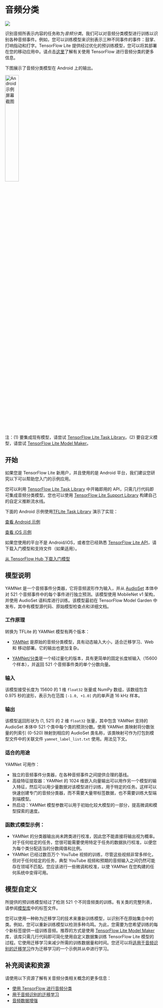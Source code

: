 # 音频分类


<img src="https://github.com/tensorflow/docs-l10n/blob/master/site/zh-cn/lite/examples/images/audio.png?raw=true" class="">

识别音频所表示内容的任务称为*音频分类*。我们可以对音频分类模型进行训练以识别各种音频事件。例如，您可以训练模型来识别表示三种不同事件的事件：鼓掌、打响指动和打字。TensorFlow Lite 提供经过优化的预训练模型，您可以将其部署在您的移动应用中。请点击[这里](https://www.tensorflow.org/tutorials/audio/simple_audio)了解有关使用 TensorFlow 进行音频分类的更多信息。

下图展示了音频分类模型在 Android 上的输出。


<img src="images/android_audio_classification.png" width="30%" alt="Android 示例屏幕截图">

注：(1) 要集成现有模型，请尝试 [TensorFlow Lite Task Library](https://www.tensorflow.org/lite/inference_with_metadata/task_library/audio_classifier)。(2) 要自定义模型，请尝试 [TensorFlow Lite Model Maker](https://www.tensorflow.org/lite/models/modify/model_maker/audio_classification)。

## 开始

如果您是 TensorFlow Lite 新用户，并且使用的是 Android 平台，我们建议您研究以下可以帮助您入门的示例应用。

您可以利用 [TensorFlow Lite Task Library](../../inference_with_metadata/task_library/audio_classifier) 中开箱即用的 API，只需几行代码即可集成音频分类模型。您也可以使用 [TensorFlow Lite Support Library](../../inference_with_metadata/task_library/audio_classifier) 构建自己的自定义推断流水线。

下面的 Android 示例使用[TFLite Task Library](https://github.com/tensorflow/examples/tree/master/lite/examples/audio_classification/android) 演示了实现：

<a class="button button-primary" href="https://github.com/tensorflow/examples/tree/master/lite/examples/audio_classification/android">查看 Android 示例</a>

<a class="button button-primary" href="https://github.com/tensorflow/examples/tree/master/lite/examples/sound_classification/ios">查看 iOS 示例</a>

如果您使用的平台不是 Android/iOS，或者您已经熟悉 [TensorFlow Lite API](https://www.tensorflow.org/api_docs/python/tf/lite)，请下载入门模型和支持文件（如果适用）。

<a class="button button-primary" href="https://tfhub.dev/google/lite-model/yamnet/classification/tflite/1?lite-format=tflite">从 TensorFlow Hub 下载入门模型</a>

## 模型说明

YAMNet 是一个音频事件分类器，它将音频波形作为输入，并从 [AudioSet](https://g.co/audioset) 本体中对 521 个音频事件中的每个事件进行独立预测。该模型使用 MobileNet v1 架构，并使用 AudioSet 语料库进行训练。该模型最初在 TensorFlow Model Garden 中发布，其中有模型源代码、原始模型检查点和详细文档。

### 工作原理

转换为 TFLite 的 YAMNet 模型有两个版本：

- [YAMNet](https://tfhub.dev/google/yamnet/1) 是原始的音频分类模型，具有动态输入大小，适合迁移学习、Web 和 移动部署。它的输出也更加复杂。

- [YAMNet/分类](https://tfhub.dev/google/lite-model/yamnet/classification/tflite/1)是一个经过量化的版本，具有更简单的固定长度帧输入（15600 个样本），并返回 521 个音频事件类的单个分数向量。

### 输入

该模型接受长度为 15600 的 1 维 `float32` 张量或 NumPy 数组，该数组包含 0.975 秒的波形，表示为在范围 `[-1.0, +1.0]` 内的单声道 16 kHz 样本。

### 输出

该模型返回形状为  (1, 521) 的 2 维 `float32` 张量，其中包含 YAMNet 支持的 AudioSet 本体中 521 个类中每个类的预测分数。使用 YAMNet 类映射将分数张量的列索引  (0-520)  映射到相应的 AudioSet 类名称，该类映射可作为打包到模型文件中的关联文件 `yamnet_label_list.txt` 使用。用法见下文。

### 适合的用途

YAMNet 可用作：

- 独立的音频事件分类器，在各种音频事件之间提供合理的基线。
- 高级特征提取器：YAMNet 的 1024 维嵌入向量输出可以用作另一个模型的输入特征，然后可以用少量数据对该模型进行训练，用于特定的任务。这样可以快速创建专门的音频分类器，而不需要大量带标签数据，也不需要训练大型端到端模型。
- 热启动：YAMNet 模型参数可以用于初始化较大模型的一部分，提高微调和模型探索的速度。

### 函数式模型示例：

- YAMNet 的分类器输出尚未跨类进行校准，因此您不能直接将输出视为概率。对于任何给定的任务，您很可能需要使用特定于任务的数据执行校准，以便您为每个类分配适当的分数阈值和比例。
- YAMNet 已经过数百万个 YouTube 视频的训练，尽管这些视频非常多样化，但对于任何给定的任务，典型 YouTube 视频和预期的音频输入之间仍然可能存在领域不匹配。您应该进行一些微调和校准，以使 YAMNet 在您构建的任何系统中变得可用。

## 模型自定义

所提供的预训练模型经过了检测 521 个不同音频类的训练。有关类的完整列表，请参阅<a href="https://github.com/tensorflow/models/blob/master/research/audioset/yamnet/yamnet_class_map.csv">模型库</a>中的标签文件。

您可以使用一种称为迁移学习的技术来重新训练模型，以识别不在原始集合中的类。例如，您可以重新训练模型以检测多种鸟鸣。为此，您需要为您希望训练的每个新标签提供一组训练音频。推荐的方式是使用 [TensorFlow Lite Model Maker](https://www.tensorflow.org/lite/models/modify/model_maker/audio_classification) 库，该库只需几行代码即可简化使用自定义数据集训练 TensorFlow Lite 模型的过程。它使用迁移学习来减少所需的训练数据量和时间。您还可以将[适用于音频识别的迁移学习](https://www.tensorflow.org/tutorials/audio/transfer_learning_audio)作为迁移学习的一个示例并从中进行学习。

## 补充阅读和资源

请使用以下资源了解有关音频分类相关概念的更多信息：

- [使用 TensorFlow 进行音频分类](https://www.tensorflow.org/tutorials/audio/simple_audio)
- [用于音频识别的迁移学习](https://www.tensorflow.org/tutorials/audio/transfer_learning_audio)
- [音频数据增强](https://www.tensorflow.org/io/tutorials/audio)
